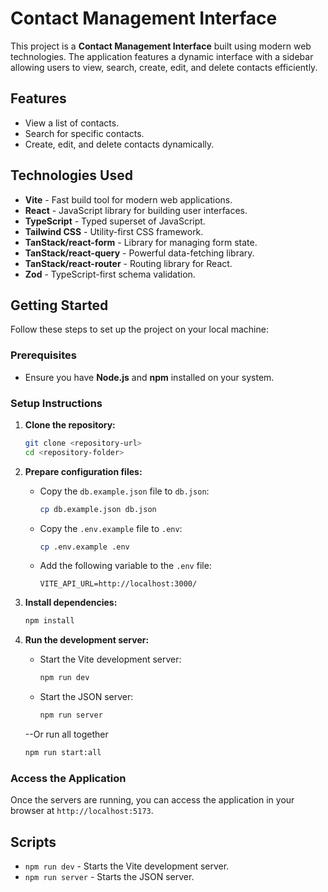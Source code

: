 # Contact Management Interface

This project is a **Contact Management Interface** built using modern web technologies. The application features a dynamic interface with a sidebar allowing users to view, search, create, edit, and delete contacts efficiently.

## Features

- View a list of contacts.
- Search for specific contacts.
- Create, edit, and delete contacts dynamically.

## Technologies Used

- **Vite** - Fast build tool for modern web applications.
- **React** - JavaScript library for building user interfaces.
- **TypeScript** - Typed superset of JavaScript.
- **Tailwind CSS** - Utility-first CSS framework.
- **TanStack/react-form** - Library for managing form state.
- **TanStack/react-query** - Powerful data-fetching library.
- **TanStack/react-router** - Routing library for React.
- **Zod** - TypeScript-first schema validation.

## Getting Started

Follow these steps to set up the project on your local machine:

### Prerequisites

- Ensure you have **Node.js** and **npm** installed on your system.

### Setup Instructions

1. **Clone the repository:**
   ```bash
   git clone <repository-url>
   cd <repository-folder>
   ```

2. **Prepare configuration files:**
    - Copy the `db.example.json` file to `db.json`:
      ```bash
      cp db.example.json db.json
      ```
    - Copy the `.env.example` file to `.env`:
      ```bash
      cp .env.example .env
      ```
    - Add the following variable to the `.env` file:
      ```env
      VITE_API_URL=http://localhost:3000/
      ```

3. **Install dependencies:**
   ```bash
   npm install
   ```

4. **Run the development server:**
    - Start the Vite development server:
      ```bash
      npm run dev
      ```
    - Start the JSON server:
      ```bash
      npm run server
      ```
    --Or run all together
    ```bash
    npm run start:all
    ```


### Access the Application

Once the servers are running, you can access the application in your browser at `http://localhost:5173`.

## Scripts

- `npm run dev` - Starts the Vite development server.
- `npm run server` - Starts the JSON server.


